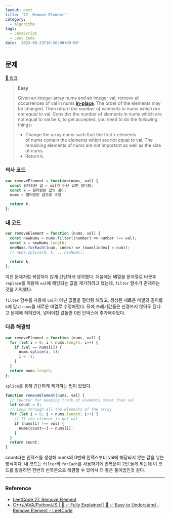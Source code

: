 ```yaml
---
layout: post
title: '27. Remove Element'
category:
  - Algorithm
tags:
  - JavaScript
  - Leet Code
date: '2023-08-23T16:56:00+09:00'
---
```


## 문제

[🔗 링크](https://leetcode.com/problems/remove-element/?envType=study-plan-v2&envId=top-interview-150)

> **Easy**
>
> Given an integer array nums and an integer val, remove all occurrences of val in nums **[in-place](https://en.wikipedia.org/wiki/In-place_algorithm)**. The order of the elements may be changed. Then return *the number of elements in* nums *which are not equal to* val.
> Consider the number of elements in nums which are not equal to val be k, to get accepted, you need to do the following things:
>
> - Change the array nums such that the first k elements of nums contain the elements which are not equal to val. The remaining elements of nums are not important as well as the size of nums.
> - Return k.

### 의사 코드

```javascript
var removeElement = function(nums, val) {
  const 필터링된 값 = val가 아닌 값만 필터링;
  const k = 필터링된 값의 길이;
  nums = 필터링된 값으로 수정

  return k;
};
```

### 내 코드

```javascript
var removeElement = function (nums, val) {
  const newNums = nums.filter((number) => number !== val);
  const k = newNums.length;
  newNums.forEach((num, index) => (nums[index] = num));
  // nums.splice(0, k, ...newNums);

  return k;
};
```

이전 문제처럼 복잡하지 않게 간단하게 생각했다. 처음에는 배열을 문자열로 바꾼후 `replace`를 이용해 `val`에 해당되는 값을 제거하려고 했는데, `filter` 함수가 존재하는 것을 기억했다.

`filter` 함수를 사용해 `val`가 아닌 값들을 필터링 해줬고, 생성된 새로운 배열의 길이를 `k`에 담고 `nums`를 새로운 배열로 수정해줬다. 뒤에 쓰레기값들은 신경쓰지 않아도 된다고 문제에 적혀있어, 넣어야할 값들만 0번 인덱스에 추가해주었다.

### 다른 해결법

```javascript
var removeElement = function (nums, val) {
  for (let i = 0; i < nums.length; i++) {
    if (val == nums[i]) {
      nums.splice(i, 1);
      i = -1;
    }
  }
  return nums.length;
};
```

`splice`를 통해 간단하게 제거하는 법이 있었다.

```javascript
function removeElement(nums, val) {
  // Counter for keeping track of elements other than val
  let count = 0;
  // Loop through all the elements of the array
  for (let i = 0; i < nums.length; i++) {
    // If the element is not val
    if (nums[i] !== val) {
      nums[count++] = nums[i];
    }
  }
  return count;
}
```

count라는 인덱스를 생성해 nums의 0번째 인덱스부터 val에 해당되지 않는 값을 넣는 방식이다. 내 코드는 `filter`와 `forEach`를 사용하기에 반복문이 2번 돌게 되는데 이 코드를 활용하면 한번의 반복문으로 해결할 수 있어서 더 좋은 풀이법인것 같다.

---

### Reference

- [LeetCode 27. Remove Element](https://sub2n.github.io/2019/04/16/LeetCode-27-Remove-Element/)
- [C++/JAVA/Python/JS \| 🚀 ✅ Fully Explained \| 🚀 ✅ Easy to Understand - Remove Element - LeetCode](https://leetcode.com/problems/remove-element/solutions/3416598/c-java-python-js-fully-explained-easy-to-understand/?envType=study-plan-v2&envId=top-interview-150#:~:text=%7D%0A%7D%3B-,JAVASCRIPT,-function%20removeElement%28)
